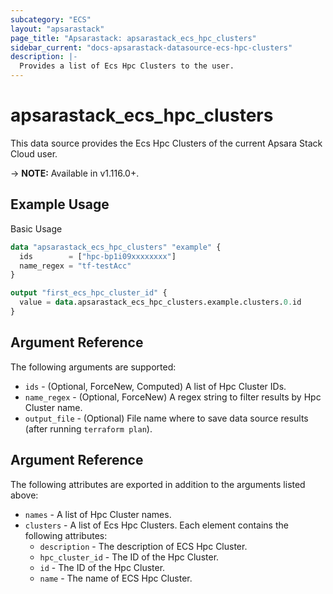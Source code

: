 ```yaml
---
subcategory: "ECS"
layout: "apsarastack"
page_title: "Apsarastack: apsarastack_ecs_hpc_clusters"
sidebar_current: "docs-apsarastack-datasource-ecs-hpc-clusters"
description: |-
  Provides a list of Ecs Hpc Clusters to the user.
---
```


# apsarastack\_ecs\_hpc\_clusters

This data source provides the Ecs Hpc Clusters of the current Apsara Stack Cloud user.

-> **NOTE:** Available in v1.116.0+.

## Example Usage

Basic Usage

```terraform
data "apsarastack_ecs_hpc_clusters" "example" {
  ids        = ["hpc-bp1i09xxxxxxxx"]
  name_regex = "tf-testAcc"
}

output "first_ecs_hpc_cluster_id" {
  value = data.apsarastack_ecs_hpc_clusters.example.clusters.0.id
}
```

## Argument Reference

The following arguments are supported:

* `ids` - (Optional, ForceNew, Computed)  A list of Hpc Cluster IDs.
* `name_regex` - (Optional, ForceNew) A regex string to filter results by Hpc Cluster name.
* `output_file` - (Optional) File name where to save data source results (after running `terraform plan`).

## Argument Reference

The following attributes are exported in addition to the arguments listed above:

* `names` - A list of Hpc Cluster names.
* `clusters` - A list of Ecs Hpc Clusters. Each element contains the following attributes:
	* `description` - The description of ECS Hpc Cluster.
	* `hpc_cluster_id` - The ID of the Hpc Cluster.
	* `id` - The ID of the Hpc Cluster.
	* `name` - The name of ECS Hpc Cluster.
